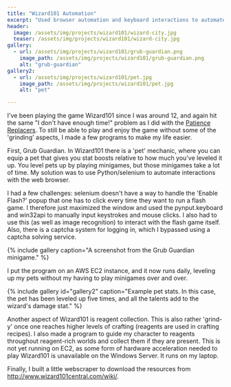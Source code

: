 ```yaml
---
title: "Wizard101 Automation"
excerpt: "Used browser automation and keyboard interactions to automate gameplay."
header:
  image: /assets/img/projects/wizard101/wizard-city.jpg
  teaser: /assets/img/projects/wizard101/wizard-city.jpg
gallery:
  - url: /assets/img/projects/wizard101/grub-guardian.png
    image_path: /assets/img/projects/wizard101/grub-guardian.png
    alt: "grub-guardian"
gallery2:
  - url: /assets/img/projects/wizard101/pet.jpg
    image_path: /assets/img/projects/wizard101/pet.jpg
    alt: "pet"

---
```


I've been playing the game Wizard101 since I was around 12, and again hit the same "I don't have enough time!" problem as I did with the [Patience Replacers](/projects/patience-replacers). To still be able to play and enjoy the game without some of the 'grinding' aspects, I made a few programs to make my life easier.

First, Grub Guardian. In Wizard101 there is a 'pet' mechanic, where you can equip a pet that gives you stat boosts relative to how much you've leveled it up. You level pets up by playing minigames, but those minigames take a lot of time. My solution was to use Python/selenium to automate interactions with the web browser.

I had a few challenges: selenium doesn't have a way to handle the 'Enable Flash?' popup that one has to click every time they want to run a flash game. I therefore just maximized the window and used the pynput.keyboard and win32api to manually input keystrokes and mouse clicks. I also had to use this (as well as image recognition) to interact with the flash game itself. Also, there is a captcha system for logging in, which I bypassed using a captcha solving service.

{% include gallery caption="A screenshot from the Grub Guardian minigame." %}

I put the program on an AWS EC2 instance, and it now runs daily, leveling up my pets without my having to play minigames over and over.

{% include gallery id="gallery2" caption="Example pet stats. In this case, the pet has been leveled up five times, and all the talents add to the wizard's damage stat." %}

Another aspect of Wizard101 is reagent collection. This is also rather 'grind-y' once one reaches higher levels of crafting (reagents are used in crafting recipes). I also made a program to guide my character to reagents throughout reagent-rich worlds and collect them if they are present. This is not yet running on EC2, as some form of hardware acceleration needed to play Wizard101 is unavailable on the Windows Server. It runs on my laptop.

Finally, I built a little webscraper to download the resources from http://www.wizard101central.com/wiki/.
